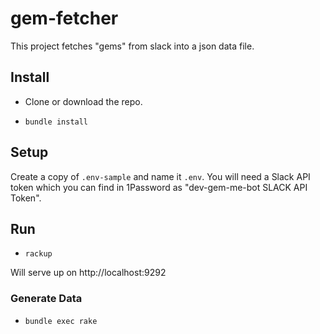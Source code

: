 # gem-fetcher

This project fetches "gems" from slack into a json data file.

## Install

- Clone or download the repo.

- `bundle install `

## Setup
Create a copy of `.env-sample` and name it `.env`. You will need a Slack API token which you can find in 1Password as "dev-gem-me-bot SLACK API Token".


## Run

- `rackup`

Will serve up on http://localhost:9292


### Generate Data

- `bundle exec rake`
